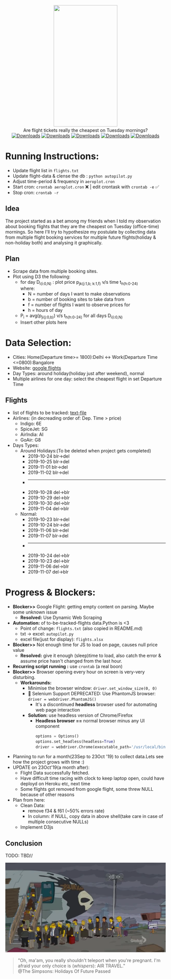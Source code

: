 <p align="center">

<img src="https://vignette.wikia.nocookie.net/gravityfalls/images/8/83/Soos_appearance.png/revision/latest?cb=20150915080601" data-canonical-src="soos" width="200" height="380" />
<br>
Are flight tickets really the cheapest on Tuesday mornings?<br>
<a href="https://github.com/aayush4vedi/Aeroplot"><img src="https://img.shields.io/badge/version-0.1-f39f37" alt="Downloads"></a>
<a href="https://github.com/aayush4vedi/Aeroplot"><img src="https://img.shields.io/badge/Made With-python-1abc9c" alt="Downloads"></a>
<a href="https://github.com/aayush4vedi/Aeroplot"><img src="https://img.shields.io/badge/Made With-D3.js-yellow" alt="Downloads"></a>
<a href="https://github.com/aayush4vedi/Aeroplot"><img src="https://img.shields.io/badge/Made With-crontab-orange" alt="Downloads"></a>
<a href="https://github.com/aayush4vedi/Aeroplot"><img src="https://img.shields.io/badge/Made With-<3-red" alt="Downloads"></a>
</p>

# Running Instructions:
* Update flight list in `flights.txt`
* Update flight-data & clense the db : `python autopilot.py`
* Adjust time-period & frequency in `aeroplot.cron`
* Start cron: `crontab aeroplot.cron` :x: | edit crontask with `crontab -e` :white_check_mark:
* Stop cron: `crontab -r`


## Idea
The project started as a bet among my friends when I told my observation about booking flights that they are the cheapest on Tuesday (office-time) mornings. So here I'll try to hypothesize my postulate by collecting data from multiple flight booking services for multiple future flights(holiday & non-holiday both) and analysing it graphically.


## Plan
* Scrape data from multiple booking sites.
* Plot using D3 the following:
    * for day D<sub>i(i:0,N)</sub> :  plot price p<sub>jk(j:1,b; k:1,f)</sub> v/s time t<sub>h(h:0-24)</sub>
        <br>where: 
        * N = number of days I want to make observations
        * b = number of booking sites to take data from
        * f = number of flights I want to observe prices for
        * h = hours of day
    * P<sub>i</sub> = avg(p<sub>ji(j:0,b)</sub>) v/s t<sub>h(h:0-24)</sub> for all days D<sub>i(i:0,N)</sub>
    * Insert other plots here

# Data Selection:
* Cities: Home(Departure time>= 1800):Delhi <-> Work(Departure Time <=0800):Bangalore
* Website: [google flights](www.google.com/flights)
* Day Types: around holiday(holiday just after weekend), normal
* Multiple airlines for one day: select the cheapest flight in set Departure Time

## Flights
* list of flights to be tracked: [text-file](https://github.com/aayush4vedi/Aeroplot/blob/master/flights.txt)
* Airlines: (in decreading order of: Dep. Time > price)
    * Indigo:     6E
    * SpiceJet:   SG
    * AirIndia:   AI
    * GoAir:      G8
* Days Types:
    * Around Holidays:(To be deleted when project gets completed)
        * 2019-10-24 blr->del
        * 2019-10-25 blr->del
        * 2019-11-01 blr->del
        * 2019-11-02 blr->del
        * ----
        * 2019-10-28 del->blr
        * 2019-10-29 del->blr
        * 2019-10-30 del->blr
        * 2019-11-04 del->blr
    * Normal:
        * 2019-10-23 blr->del
        * 2019-10-24 blr->del
        * 2019-11-06 blr->del
        * 2019-11-07 blr->del
        * ----
        * 2019-10-24 del->blr
        * 2019-10-23 del->blr
        * 2019-11-06 del->blr
        * 2019-11-07 del->blr

# Progress & Blockers:
* **Blocker>>** Google Flight: getting empty content on parsing. Maybe some unknown issue
    * **Resolved:** Use Dynamic Web Scraping
* **Automation:** of to-be-tracked-flights data.Python is <3
    * Point of change: `flights.txt` (also copied in README.md)
    * txt -> excel: `autopilot.py`
    * excel file(just for display): `flights.xlsx`
* **Blocker>>** Not enough time for JS to load on page, causes null price value
    * **Resolved:** give it enough (sleep)time to load, also catch the error & assume price hasn't changed from the last hour.
* **Recurring script running :** use `crontab` (a real boon) 
* **Blocker>>** Browser opening every hour on screen is very-very disturbing.
    * **Workarounds:**
        * Minimise the browser window: `driver.set_window_size(0, 0)`
        * :no_entry_sign: Selenium Support DEPRECATED: Use PhantomJS browser: `driver = webdriver.PhantomJS()`
            * It's a discontinued **headless** browser used for automating web page interaction
        * **Solution:** use headless version of Chrome/Firefox
            * **Headless browser ==** normal browser minus any UI component
                ```py
                options = Options()
                options.set_headless(headless=True)
                driver = webdriver.Chrome(executable_path='/usr/local/bin/chromedriver',options=options)
                ```
* Planning to run for a month(23Sep to 23Oct '19) to collect data.Lets see how the project grows with time :) 
* UPDATE on 23Oct'19(a month after):
    - Flight Data successfully fetched.
    - Have difficult time racing with clock to keep laptop open, could have deployd on Heroku etc, next time
    - Some flights got removed from google flight, some threw NULL because of other reasons
* Plan from here:
    - Clean Data:
        - remove f34 & f61 (~50% errors rate)
        - In column: if NULL, copy data in above shell(take care in case of multiple consecutive NULLs)
    - Implement D3js



## Conclusion
TODO: TBD//
 

![picture alt](./media/future-plane.png)
> "Oh, ma'am, you really shouldn't teleport when you're pregnant. I'm afraid your only choice is (*whispers*): AIR TRAVEL." <br>@The Simpsons: Holidays Of Future Passed










